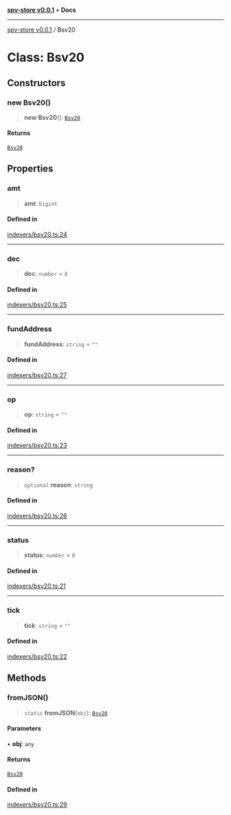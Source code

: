[**spv-store v0.0.1**](../README.md) • **Docs**

***

[spv-store v0.0.1](../globals.md) / Bsv20

# Class: Bsv20

## Constructors

### new Bsv20()

> **new Bsv20**(): [`Bsv20`](Bsv20.md)

#### Returns

[`Bsv20`](Bsv20.md)

## Properties

### amt

> **amt**: `bigint`

#### Defined in

[indexers/bsv20.ts:24](https://github.com/shruggr/ts-casemod-spv/blob/e76938ede3d1388f9d1a1c2ddcbe0c172bd9233b/src/indexers/bsv20.ts#L24)

***

### dec

> **dec**: `number` = `0`

#### Defined in

[indexers/bsv20.ts:25](https://github.com/shruggr/ts-casemod-spv/blob/e76938ede3d1388f9d1a1c2ddcbe0c172bd9233b/src/indexers/bsv20.ts#L25)

***

### fundAddress

> **fundAddress**: `string` = `""`

#### Defined in

[indexers/bsv20.ts:27](https://github.com/shruggr/ts-casemod-spv/blob/e76938ede3d1388f9d1a1c2ddcbe0c172bd9233b/src/indexers/bsv20.ts#L27)

***

### op

> **op**: `string` = `""`

#### Defined in

[indexers/bsv20.ts:23](https://github.com/shruggr/ts-casemod-spv/blob/e76938ede3d1388f9d1a1c2ddcbe0c172bd9233b/src/indexers/bsv20.ts#L23)

***

### reason?

> `optional` **reason**: `string`

#### Defined in

[indexers/bsv20.ts:26](https://github.com/shruggr/ts-casemod-spv/blob/e76938ede3d1388f9d1a1c2ddcbe0c172bd9233b/src/indexers/bsv20.ts#L26)

***

### status

> **status**: `number` = `0`

#### Defined in

[indexers/bsv20.ts:21](https://github.com/shruggr/ts-casemod-spv/blob/e76938ede3d1388f9d1a1c2ddcbe0c172bd9233b/src/indexers/bsv20.ts#L21)

***

### tick

> **tick**: `string` = `""`

#### Defined in

[indexers/bsv20.ts:22](https://github.com/shruggr/ts-casemod-spv/blob/e76938ede3d1388f9d1a1c2ddcbe0c172bd9233b/src/indexers/bsv20.ts#L22)

## Methods

### fromJSON()

> `static` **fromJSON**(`obj`): [`Bsv20`](Bsv20.md)

#### Parameters

• **obj**: `any`

#### Returns

[`Bsv20`](Bsv20.md)

#### Defined in

[indexers/bsv20.ts:29](https://github.com/shruggr/ts-casemod-spv/blob/e76938ede3d1388f9d1a1c2ddcbe0c172bd9233b/src/indexers/bsv20.ts#L29)
